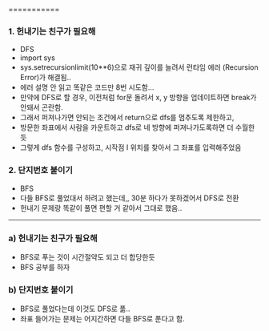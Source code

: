 ===========
### 1. 헌내기는 친구가 필요해
- DFS
 - import sys
 - sys.setrecursionlimit(10**6)으로 재귀 깊이를 늘려서 런타임 에러 (Recursion Error)가 해결됨..
 - 에러 설명 안 읽고 똑같은 코드만 8번 시도함...
 - 만약에 DFS로 할 경우, 이전처럼 for문 돌려서 x, y 방향을 업데이트하면 break가 안돼서 곤란함.
 - 그래서 퍼져나가면 안되는 조건에서 return으로 dfs를 멈추도록 제한하고,
 - 방문한 좌표에서 사람을 카운트하고 dfs로 네 방향에 퍼져나가도록하면 더 수월한듯
 - 그렇게 dfs 함수를 구성하고, 시작점 I 위치를 찾아서 그 좌표를 입력해주었음

### 2. 단지번호 붙이기
- BFS
 - 다들 BFS로 풀었대서 하려고 했는데,, 30분 하다가 못하겠어서 DFS로 전환
 - 헌내기 문제랑 똑같이 풀면 편할 거 같아서 그대로 했음..

------------
### a) 헌내기는 친구가 필요해
- BFS로 푸는 것이 시간절약도 되고 더 합당한듯
- BFS 공부를 하자

### b) 단지번호 붙이기
- BFS로 풀었다는데 이것도 DFS로 풂..
- 좌표 들어가는 문제는 어지간하면 다들 BFS로 푼다고 함.